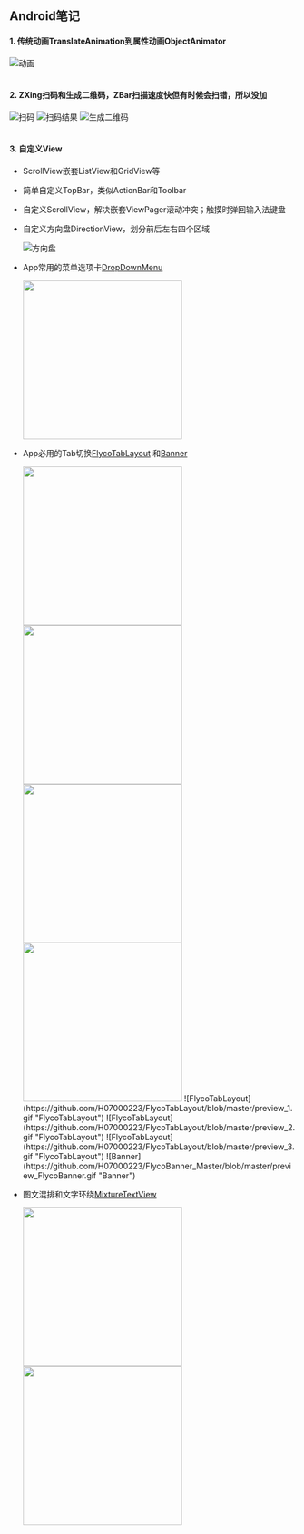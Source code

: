 ## Android笔记
#### 1. 传统动画TranslateAnimation到属性动画ObjectAnimator
  ![动画](http://oa4p40bdn.bkt.clouddn.com/Animator.gif "动画") 
<br /> 
<br /> 
#### 2. ZXing扫码和生成二维码，ZBar扫描速度快但有时候会扫错，所以没加
  ![扫码](http://oa4p40bdn.bkt.clouddn.com/%E6%89%AB%E6%8F%8F%E6%9D%A1%E5%BD%A2%E7%A0%81%E6%88%96%E4%BA%8C%E7%BB%B4%E7%A0%81.gif "扫码")  ![扫码结果](http://oa4p40bdn.bkt.clouddn.com/33.gif "扫码结果")  ![生成二维码](http://oa4p40bdn.bkt.clouddn.com/%E7%94%9F%E6%88%90%E4%BA%8C%E7%BB%B4%E7%A0%81.gif "生成二维码")
<br /> 
<br /> 
#### 3. 自定义View
* ScrollView嵌套ListView和GridView等
* 简单自定义TopBar，类似ActionBar和Toolbar
* 自定义ScrollView，解决嵌套ViewPager滚动冲突；触摸时弹回输入法键盘
* 自定义方向盘DirectionView，划分前后左右四个区域       

  ![方向盘](http://oa4p40bdn.bkt.clouddn.com/1.gif "方向盘")
* App常用的菜单选项卡[DropDownMenu](https://github.com/baiiu/DropDownMenu)
  
  <img src="https://github.com/baiiu/DropDownMenu/blob/master/images/dropDownMenu.gif" width="280px"/>
* App必用的Tab切换[FlycoTabLayout](https://github.com/H07000223/FlycoTabLayout) 和[Banner](https://github.com/H07000223/FlycoBanner_Master)
 
  <img src="https://github.com/H07000223/FlycoTabLayout/blob/master/preview_1.gif" width="280px"/>
  <img src="https://github.com/H07000223/FlycoTabLayout/blob/master/preview_2.gif" width="280px"/>
  <img src="https://github.com/H07000223/FlycoTabLayout/blob/master/preview_3.gif" width="280px"/>
  <img src="https://github.com/H07000223/FlycoBanner_Master/blob/master/preview_FlycoBanner.gif" width="280px"/>
  ![FlycoTabLayout](https://github.com/H07000223/FlycoTabLayout/blob/master/preview_1.gif "FlycoTabLayout") ![FlycoTabLayout](https://github.com/H07000223/FlycoTabLayout/blob/master/preview_2.gif "FlycoTabLayout") ![FlycoTabLayout](https://github.com/H07000223/FlycoTabLayout/blob/master/preview_3.gif "FlycoTabLayout") ![Banner](https://github.com/H07000223/FlycoBanner_Master/blob/master/preview_FlycoBanner.gif "Banner")
* 图文混排和文字环绕[MixtureTextView](https://github.com/hongyangAndroid/MixtureTextView)
 
  <img src="https://github.com/hongyangAndroid/MixtureTextView/blob/master/mixture2.gif" width="280px"/>
  <img src="https://github.com/hongyangAndroid/MixtureTextView/blob/master/listview.png" width="280px"/>

